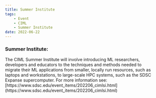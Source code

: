 ```yaml
---
title: Summer Institute
tags:
    - Event
    - CIML
    - Summer Institute
date: 2022-06-22
---
```


<h3>Summer Institute:</h3>
The CIML Summer Institute will involve introducing ML researchers, developers and educators to the techniques and methods needed to migrate their ML applications from smaller, locally run resources, such as laptops and workstations, to large-scale HPC systems, such as the SDSC Expanse supercomputer.
For more information see:  [https://www.sdsc.edu/event_items/202206_cimlsi.html](https://www.sdsc.edu/event_items/202206_cimlsi.html)
